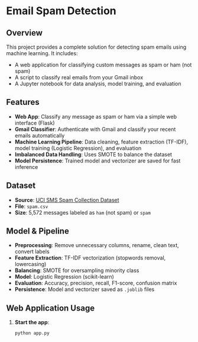 # Email Spam Detection

## Overview
This project provides a complete solution for detecting spam emails using machine learning. It includes:
- A web application for classifying custom messages as spam or ham (not spam)
- A script to classify real emails from your Gmail inbox
- A Jupyter notebook for data analysis, model training, and evaluation

## Features
- **Web App**: Classify any message as spam or ham via a simple web interface (Flask)
- **Gmail Classifier**: Authenticate with Gmail and classify your recent emails automatically
- **Machine Learning Pipeline**: Data cleaning, feature extraction (TF-IDF), model training (Logistic Regression), and evaluation
- **Imbalanced Data Handling**: Uses SMOTE to balance the dataset
- **Model Persistence**: Trained model and vectorizer are saved for fast inference

## Dataset
- **Source**: [UCI SMS Spam Collection Dataset](https://archive.ics.uci.edu/ml/datasets/sms+spam+collection)
- **File**: `spam.csv`
- **Size**: 5,572 messages labeled as `ham` (not spam) or `spam`

## Model & Pipeline
- **Preprocessing**: Remove unnecessary columns, rename, clean text, convert labels
- **Feature Extraction**: TF-IDF vectorization (stopwords removal, lowercasing)
- **Balancing**: SMOTE for oversampling minority class
- **Model**: Logistic Regression (scikit-learn)
- **Evaluation**: Accuracy, precision, recall, F1-score, confusion matrix
- **Persistence**: Model and vectorizer saved as `.joblib` files

## Web Application Usage
1. **Start the app**:
   ```bash
   python app.py
